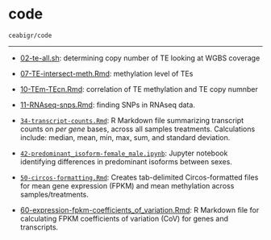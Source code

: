 # code

`ceabigr/code`

---

- [02-te-all.sh](https://github.com/sr320/ceabigr/blob/main/code/02-te-all.sh): determining copy number of TE looking at WGBS coverage

- [07-TE-intersect-meth.Rmd](https://github.com/sr320/ceabigr/blob/main/code/07-TE-intersect-meth.Rmd): methylation level of TEs

- [10-TEm-TEcn.Rmd](https://github.com/sr320/ceabigr/blob/main/code/10-TEm-TEcn.Rmd): correlation of TE methylation and TE copy numnber

- [11-RNAseq-snps.Rmd](https://github.com/sr320/ceabigr/blob/main/code/11-RNAseq-snps.Rmd): finding SNPs in RNAseq data.

- [`34-transcript-counts.Rmd`](https://github.com/sr320/ceabigr/blob/main/code/34-transcript-counts.Rmd): R Markdown file summarizing transcript counts on _per gene_ bases, across all samples treatments. Calculations include: median, mean, min, max, sum, and standard deviation.

- [`42-predominant_isoform-female_male.ipynb`](https://github.com/sr320/ceabigr/blob/main/code/42-predominant_isoform-female_male.ipynb): Jupyter notebook identifying differences in predominant isoforms between sexes.

- [`50-circos-formatting.Rmd`](https://github.com/sr320/ceabigr/blob/main/code/50-circos-formatting.Rmd): Creates tab-delimited Circos-formatted files for mean gene expression (FPKM) and mean methylation across samples/treatments.

- [60-expression-fpkm-coefficients_of_variation.Rmd](https://github.com/sr320/ceabigr/blob/main/code/60-expression-fpkm-coefficients_of_variation.Rmd): R Markdown file for calculating FPKM coefficients of variation (CoV) for genes and transcripts.